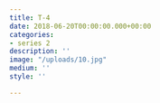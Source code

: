 ```yaml
---
title: T-4
date: 2018-06-20T00:00:00.000+00:00
categories:
- series 2
description: ''
image: "/uploads/10.jpg"
medium: ''
style: ''

---
```

